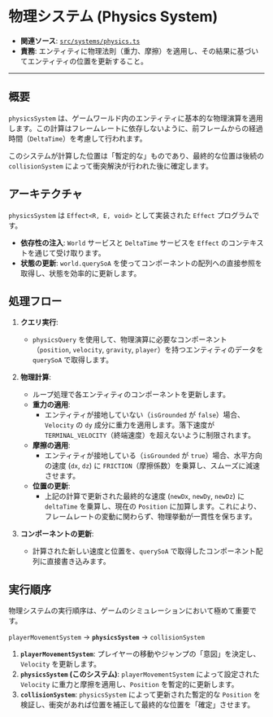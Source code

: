 # 物理システム (Physics System)

- **関連ソース**: [`src/systems/physics.ts`](../../src/systems/physics.ts)
- **責務**: エンティティに物理法則（重力、摩擦）を適用し、その結果に基づいてエンティティの位置を更新すること。

---

## 概要

`physicsSystem` は、ゲームワールド内のエンティティに基本的な物理演算を適用します。この計算はフレームレートに依存しないように、前フレームからの経過時間（`DeltaTime`）を考慮して行われます。

このシステムが計算した位置は「暫定的な」ものであり、最終的な位置は後続の `collisionSystem` によって衝突解決が行われた後に確定します。

## アーキテクチャ

`physicsSystem` は `Effect<R, E, void>` として実装された `Effect` プログラムです。

- **依存性の注入**: `World` サービスと `DeltaTime` サービスを `Effect` のコンテキストを通じて受け取ります。
- **状態の更新**: `world.querySoA` を使ってコンポーネントの配列への直接参照を取得し、状態を効率的に更新します。

## 処理フロー

1.  **クエリ実行**:
    - `physicsQuery` を使用して、物理演算に必要なコンポーネント（`position`, `velocity`, `gravity`, `player`）を持つエンティティのデータを `querySoA` で取得します。

2.  **物理計算**:
    - ループ処理で各エンティティのコンポーネントを更新します。
    - **重力の適用**:
      - エンティティが接地していない（`isGrounded` が `false`）場合、`Velocity` の `dy` 成分に重力を適用します。落下速度が `TERMINAL_VELOCITY`（終端速度）を超えないように制限されます。
    - **摩擦の適用**:
      - エンティティが接地している（`isGrounded` が `true`）場合、水平方向の速度 (`dx`, `dz`) に `FRICTION`（摩擦係数）を乗算し、スムーズに減速させます。
    - **位置の更新**:
      - 上記の計算で更新された最終的な速度 (`newDx`, `newDy`, `newDz`) に `deltaTime` を乗算し、現在の `Position` に加算します。これにより、フレームレートの変動に関わらず、物理挙動が一貫性を保ちます。

3.  **コンポーネントの更新**:
    - 計算された新しい速度と位置を、`querySoA` で取得したコンポーネント配列に直接書き込みます。

## 実行順序

物理システムの実行順序は、ゲームのシミュレーションにおいて極めて重要です。

`playerMovementSystem` -> **`physicsSystem`** -> `collisionSystem`

1.  **`playerMovementSystem`**: プレイヤーの移動やジャンプの「意図」を決定し、`Velocity` を更新します。
2.  **`physicsSystem` (このシステム)**: `playerMovementSystem` によって設定された `Velocity` に重力と摩擦を適用し、`Position` を暫定的に更新します。
3.  **`collisionSystem`**: `physicsSystem` によって更新された暫定的な `Position` を検証し、衝突があれば位置を補正して最終的な位置を「確定」させます。
